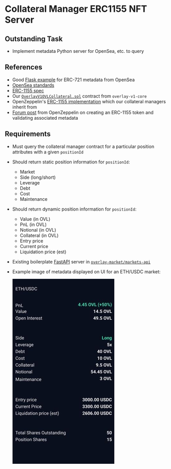 # Collateral Manager ERC1155 NFT Server

## Outstanding Task

- Implement metadata Python server for OpenSea, etc. to query


## References

- Good [Flask example](https://github.com/ProjectOpenSea/metadata-api-python/blob/master/app.py) for ERC-721 metadata from OpenSea
- [OpenSea standards](https://docs.opensea.io/docs/metadata-standards)
- [ERC-1155 spec](https://github.com/ethereum/EIPs/blob/master/EIPS/eip-1155.md#erc-1155-metadata-uri-json-schema)
- Our [`OverlayV1OVLCollateral.sol`](https://github.com/overlay-market/overlay-v1-core/blob/main/contracts/collateral/OverlayV1OVLCollateral.sol) contract from `overlay-v1-core`
- OpenZeppelin's [ERC-1155 implementation](https://github.com/OpenZeppelin/openzeppelin-contracts/blob/master/contracts/token/ERC1155/extensions/ERC1155Supply.sol) which our collateral managers inherit from
- [Forum post](https://forum.openzeppelin.com/t/create-an-erc1155/4433) from OpenZeppelin on creating an ERC-1155 token and validating associated metadata



## Requirements

- Must query the collateral manager contract for a particular position attributes with a given `positionId`
- Should return static position information for `positionId`:

    * Market
    * Side (long/short)
    * Leverage
    * Debt
    * Cost
    * Maintenance


- Should return dynamic position information for `positionId`:

    * Value (in OVL)
    * PnL (in OVL)
    * Notional (in OVL)
    * Collateral (in OVL)
    * Entry price
    * Current price
    * Liquidation price (est)


- Existing boilerplate [FastAPI](https://github.com/tiangolo/fastapi) server in [`overlay-market/markets-api`](https://github.com/overlay-market/markets-api)

- Example image of metadata displayed on UI for an ETH/USDC market:

    ![Position Metadata](../assets/images/erc1155-position-metadata.jpeg)
